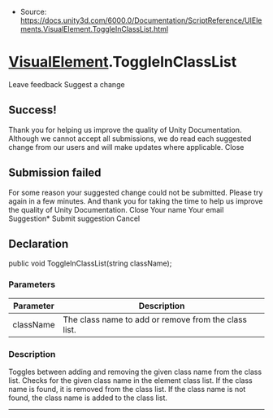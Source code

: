 * Source: https://docs.unity3d.com/6000.0/Documentation/ScriptReference/UIElements.VisualElement.ToggleInClassList.html

#  [VisualElement](https://docs.unity3d.com/6000.0/Documentation/ScriptReference/UIElements.VisualElement.html).ToggleInClassList
Leave feedback
Suggest a change
## Success!
Thank you for helping us improve the quality of Unity Documentation. Although we cannot accept all submissions, we do read each suggested change from our users and will make updates where applicable.
Close
## Submission failed
For some reason your suggested change could not be submitted. Please <a>try again</a> in a few minutes. And thank you for taking the time to help us improve the quality of Unity Documentation.
Close
Your name Your email Suggestion* Submit suggestion
Cancel
## Declaration
public void ToggleInClassList(string className); 
### Parameters
Parameter | Description  
---|---  
className | The class name to add or remove from the class list.  
### Description
Toggles between adding and removing the given class name from the class list. 
Checks for the given class name in the element class list. If the class name is found, it is removed from the class list. If the class name is not found, the class name is added to the class list. 
* * *
